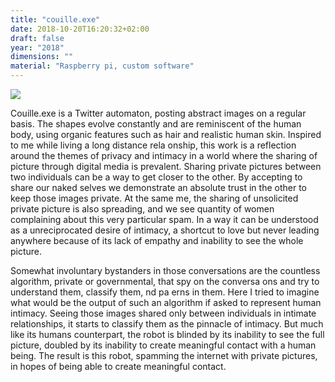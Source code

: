 ```yaml
---
title: "couille.exe"
date: 2018-10-20T16:20:32+02:00
draft: false
year: "2018"
dimensions: ""
material: "Raspberry pi, custom software"
---
```


![](/img/couille1.jpg)

Couille.exe is a Twitter automaton, posting abstract images on a regular basis. The shapes evolve constantly and are reminiscent of the human body, using organic features such as hair and realistic human skin. Inspired to me while living a long distance rela onship, this work is a reflection around the themes of privacy and intimacy in a world where the sharing of picture through digital media is prevalent. Sharing private pictures between two individuals can be a way to get closer to the other. By accepting to share our naked selves we demonstrate an absolute trust in the other to keep those images private. At the same me, the sharing of unsolicited private picture is also spreading, and we see quantity of women complaining about this very particular spam. In a way it can be understood as a unreciprocated desire of intimacy, a shortcut to love but never leading anywhere because of its lack of empathy and inability to see the whole picture.
					
Somewhat involuntary bystanders in those conversations are the countless algorithm, private or governmental, that spy on the conversa ons and try to understand them, classify them, nd pa erns in them. Here I tried to imagine what would be the output of such an algorithm if asked to represent human intimacy. Seeing those images shared only between individuals in intimate relationships, it starts to classify them as the pinnacle of intimacy. But much like its humans counterpart, the robot is blinded by its inability to see the full picture, doubled by its inability to create meaningful contact with a human being. The result is this robot, spamming the internet with private pictures, in hopes of being able to create meaningful contact.